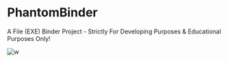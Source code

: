 # PhantomBinder
A File (EXE) Binder Project - Strictly For Developing Purposes &amp; Educational Purposes Only!

![w](https://cdn.upload.systems/uploads/O4OpZmzL.png)
